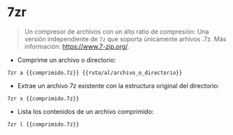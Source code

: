 # 7zr

> Un compresor de archivos con un alto ratio de compresión:
> Una versión independiente de `7z` que soporta únicamente arhivos .7z.
> Más información: <https://www.7-zip.org/>.

- Comprime un archivo o directorio:

`7zr a {{comprimido.7z}} {{ruta/al/archivo_o_directorio}}`

- Extrae un archivo 7z existente con la estructura original del directorio:

`7zr x {{comprimido.7z}}`

- Lista los contenidos de un archivo comprimido:

`7zr l {{comprimido.7z}}`
